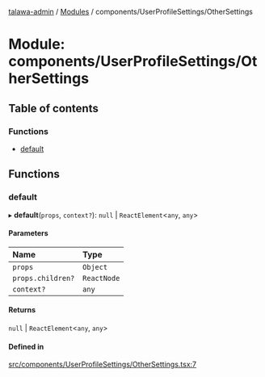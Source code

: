 [talawa-admin](../README.md) / [Modules](../modules.md) / components/UserProfileSettings/OtherSettings

# Module: components/UserProfileSettings/OtherSettings

## Table of contents

### Functions

- [default](components_UserProfileSettings_OtherSettings.md#default)

## Functions

### default

▸ **default**(`props`, `context?`): ``null`` \| `ReactElement`\<`any`, `any`\>

#### Parameters

| Name | Type |
| :------ | :------ |
| `props` | `Object` |
| `props.children?` | `ReactNode` |
| `context?` | `any` |

#### Returns

``null`` \| `ReactElement`\<`any`, `any`\>

#### Defined in

[src/components/UserProfileSettings/OtherSettings.tsx:7](https://github.com/pateldivyesh1323/talawa-admin/blob/f5c4099/src/components/UserProfileSettings/OtherSettings.tsx#L7)
